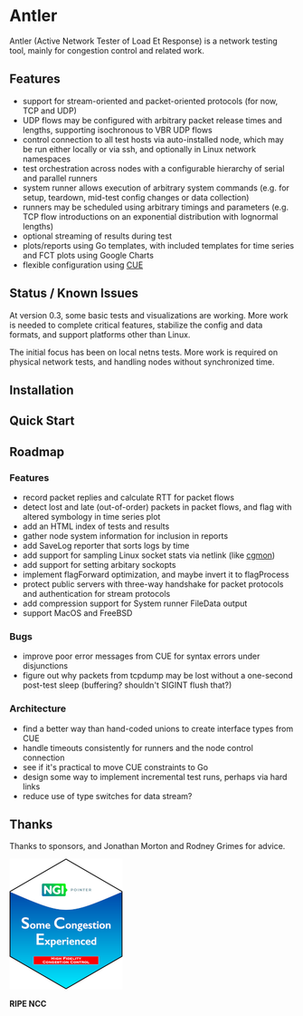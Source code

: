 # Antler

Antler (Active Network Tester of Load Et Response) is a network testing tool,
mainly for congestion control and related work.

## Features

* support for stream-oriented and packet-oriented protocols (for now, TCP and
  UDP)
* UDP flows may be configured with arbitrary packet release times and lengths,
  supporting isochronous to VBR UDP flows
* control connection to all test hosts via auto-installed node, which may be
  run either locally or via ssh, and optionally in Linux network namespaces
* test orchestration across nodes with a configurable hierarchy of serial and
  parallel runners
* system runner allows execution of arbitrary system commands (e.g. for setup,
  teardown, mid-test config changes or data collection)
* runners may be scheduled using arbitrary timings and parameters (e.g. TCP
  flow introductions on an exponential distribution with lognormal lengths)
* optional streaming of results during test
* plots/reports using Go templates, with included templates for time series and
  FCT plots using Google Charts
* flexible configuration using [CUE](https://cuelang.org/)

## Status / Known Issues

At version 0.3, some basic tests and visualizations are working. More work is
needed to complete critical features, stabilize the config and data formats, and
support platforms other than Linux.

The initial focus has been on local netns tests. More work is required on
physical network tests, and handling nodes without synchronized time.

## Installation

## Quick Start

## Roadmap

### Features

- record packet replies and calculate RTT for packet flows
- detect lost and late (out-of-order) packets in packet flows, and flag with
  altered symbology in time series plot
- add an HTML index of tests and results
- gather node system information for inclusion in reports
- add SaveLog reporter that sorts logs by time
- add support for sampling Linux socket stats via netlink
  (like [cgmon](https://github.com/heistp/cgmon))
- add support for setting arbitary sockopts
- implement flagForward optimization, and maybe invert it to flagProcess
- protect public servers with three-way handshake for packet protocols and
  authentication for stream protocols
- add compression support for System runner FileData output
- support MacOS and FreeBSD

### Bugs

- improve poor error messages from CUE for syntax errors under disjunctions
- figure out why packets from tcpdump may be lost without a one-second
  post-test sleep (buffering? shouldn't SIGINT flush that?)

### Architecture

- find a better way than hand-coded unions to create interface types from CUE
- handle timeouts consistently for runners and the node control connection
- see if it's practical to move CUE constraints to Go
- design some way to implement incremental test runs, perhaps via hard links
- reduce use of type switches for data stream?

## Thanks

Thanks to sponsors, and Jonathan Morton and Rodney Grimes for advice.

![NGI SCE Sticker](/doc/img/ngi-sce-sticker-200x230.png "NGI SCE Sticker")

**RIPE NCC**

